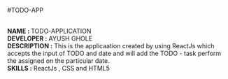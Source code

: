 #TODO-APP

<br>
<b>NAME  : </b> TODO-APPLICATION
<br> 
<b>DEVELOPER :</b> AYUSH GHOLE 
<br>
<b>DESCRIPTION :</b> This is the applicaation created by using ReactJs which accepts the input of TODO and date and will add the TODO - task perform the assigned on the particular date.
<br>
<b>SKILLS :</b> ReactJs , CSS and HTML5
